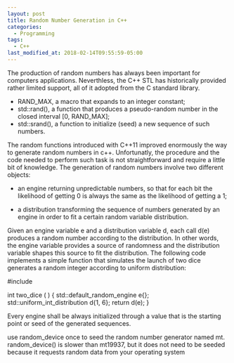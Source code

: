 ```yaml
---
layout: post
title: Random Number Generation in C++
categories:
  - Programming
tags:
  - C++
last_modified_at: 2018-02-14T09:55:59-05:00
---
```


The production of random numbers has always been important for computers applications. Neverthless, the C++ STL has historically provided rather limited support, all of it adopted from the C standard library.

* RAND_MAX, a macro that expands to an integer constant;
* std::rand(), a function that produces a pseudo-random number in the closed interval [0, RAND_MAX];
* std::srand(), a function to initialize (seed) a new sequence of such numbers.

The random functions introduced with C++11 improved enormously the way to generate random numbers in c++. Unfortunatly, the procedure and the code needed to perform such task is not straightforward and require a little bit of knowledge. The generation of random numbers involve two different objects: 

* an engine returning unpredictable numbers, so that for each bit the likelihood of getting 0 is always the same as the likelihood of getting a 1;

* a distribution transforming the sequence of numbers generated by an engine in order to fit a certain random variable distribution. 

Given an engine variable e and a distribution variable d, each call d(e) produces a random number according to the distribution. In other words, the engine variable provides a source of randomness and the distribution variable shapes this source to fit the distribution. The following code implements a simple function that simulates the launch of two dice generates a random integer according to uniform distribution:

#include <random>
  
int two_dice ( )
{
   std::default_random_engine e{};
   std::uniform_int_distribution<int> d{1, 6};
   return d(e);
}



Every engine shall be always initialized through a value that is the starting point or seed of the generated sequences.


use random_device once to seed the random number generator named mt. random_device() is slower than mt19937, but it does not need to be seeded because it requests random data from your operating system
